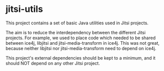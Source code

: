 # jitsi-utils
This project contains a set of basic Java utilities used in Jitsi
projects.

The aim is to reduce the interdependency between the different Jitsi
projects. For example, we used to place code which needed to be shared
between ice4j, libjitsi and jitsi-media-transform in ice4j. This was
not great, because neither libjitsi nor jitsi-media-transform need
to depend on ice4j.

This project's external dependencies should be kept to a minimum, and 
it should NOT depend on any other Jitsi project.
